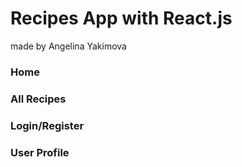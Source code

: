 # Recipes App with React.js
made by Angelina Yakimova

### Home

### All Recipes

### Login/Register

### User Profile